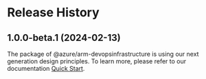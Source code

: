 # Release History
    
## 1.0.0-beta.1 (2024-02-13)

The package of @azure/arm-devopsinfrastructure is using our next generation design principles. To learn more, please refer to our documentation [Quick Start](https://aka.ms/js-track2-quickstart).
